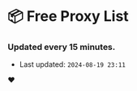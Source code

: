# :package: Free Proxy List
### Updated every 15 minutes.

- Last updated: `2024-08-19 23:11`

:heart:
